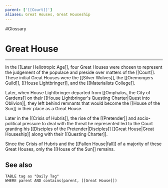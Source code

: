 ```yaml
---
parent: ['[[Court]]']
aliases: Great Houses, Great Houseship
---
```

#Glossary
# Great House

---

In the [[Later Heliotropic Age]], four Great Houses were chosen to represent the judgement of the populace and preside over matters of the [[Court]]. These initial Great Houses were the [[Silver Wolves]], the [[Oremongers Guild]], [[House Lightbringer]], and the [[Materialists College]].

Later, when House Lightbringer departed from [[Omphalos, the City of Gardens]] on their [[House Lightbringer's Questing Charter|Quest into Oblivion]], they left behind remnants that would become the [[House of the Sun]] in their place as a Great House.

Later in the [[Crisis of Hubris]], the rise of the [[Pretender]] and socio-political pressure to deal with the threat he represented led to the Court granting his [[Disciples of the Pretender|Disciples]] [[Great House|Great Houseship]] along with their [[Questing Charter]].

Since the Crisis of Hubris and the [[Fallen House|fall]] of a majority of these Great Houses, only the [[House of the Sun]] remains.

## See also
```dataview
TABLE tag as "Daily Tag"
WHERE parent AND contains(parent, [[Great House]])
```
